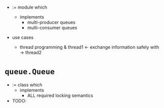 * := module which
  * implements
    * multi-producer queues
    * multi-consumer queues

* use cases
  * thread programming & thread1 ← exchange information safely with → thread2

# `queue.Queue`
* := class which
  * implements
    * ALL required locking semantics
* TODO:
